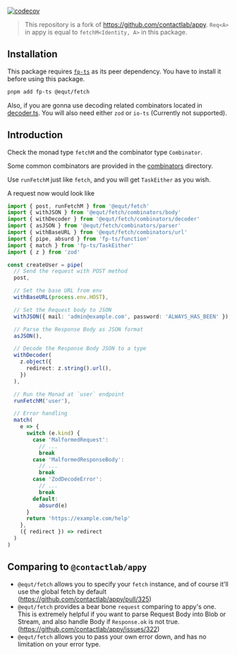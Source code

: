 [![codecov](https://codecov.io/gh/equt/fetch/branch/main/graph/badge.svg?token=EgscdLwP1m)](https://codecov.io/gh/equt/fetch)

> This repository is a fork of https://github.com/contactlab/appy. `Req<A>` in
> appy is equal to `fetchM<Identity, A>` in this package.

## Installation

This package requires [`fp-ts`](https://github.com/gcanti/fp-ts) as its peer
dependency. You have to install it before using this package.

```sh
pnpm add fp-ts @equt/fetch
```

Also, if you are gonna use decoding related combinators located in
[decoder.ts](./src/combinators/decoder.ts). You will also need either `zod` or
`io-ts` (Currently not supported).

## Introduction

Check the monad type `fetchM` and the combinator type `Combinator`.

Some common combinators are provided in the [combinators](/src/combinators)
directory.

Use `runFetchM` just like `fetch`, and you will get `TaskEither` as you wish.

A request now would look like

```typescript
import { post, runFetchM } from '@equt/fetch'
import { withJSON } from '@equt/fetch/combinators/body'
import { withDecoder } from '@equt/fetch/combinators/decoder'
import { asJSON } from '@equt/fetch/combinators/parser'
import { withBaseURL } from '@equt/fetch/combinators/url'
import { pipe, absurd } from 'fp-ts/function'
import { match } from 'fp-ts/TaskEither'
import { z } from 'zod'

const createUser = pipe(
  // Send the request with POST method
  post,

  // Set the base URL from env
  withBaseURL(process.env.HOST),

  // Set the Request body to JSON
  withJSON({ mail: 'admin@example.com', password: 'ALWAYS_HAS_BEEN' }),

  // Parse the Response Body as JSON format
  asJSON(),

  // Decode the Response Body JSON to a type
  withDecoder(
    z.object({
      redirect: z.string().url(),
    })
  ),

  // Run the Monad at `user` endpoint
  runFetchM('user'),

  // Error handling
  match(
    e => {
      switch (e.kind) {
        case 'MalformedRequest':
          // ...
          break
        case 'MalformedResponseBody':
          // ...
          break
        case 'ZodDecodeError':
          // ...
          break
        default:
          absurd(e)
      }
      return 'https://example.com/help'
    },
    ({ redirect }) => redirect
  )
)
```

## Comparing to `@contactlab/appy`

- `@equt/fetch` allows you to specify your `fetch` instance, and of course it'll
  use the global fetch by default (https://github.com/contactlab/appy/pull/325)
- `@equt/fetch` provides a bear bone `request` comparing to appy's one. This is
  extremely helpful if you want to parse Request Body into Blob or Stream, and
  also handle Body if `Response.ok` is not true.
  (https://github.com/contactlab/appy/issues/322)
- `@equt/fetch` allows you to pass your own error down, and has no limitation on
  your error type.
